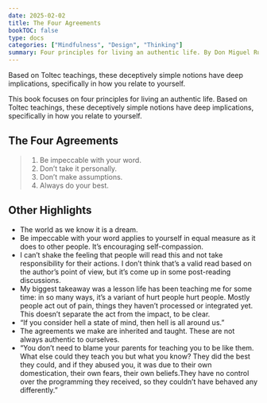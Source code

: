 ```yaml
---
date: 2025-02-02
title: The Four Agreements
bookTOC: false
type: docs
categories: ["Mindfulness", "Design", "Thinking"]
summary: Four principles for living an authentic life. By Don Miguel Ruiz.
---
```


Based on Toltec teachings, these deceptively simple notions have deep implications, specifically in how you relate to yourself. 

This book focuses on four principles for living an authentic life. Based on Toltec teachings, these deceptively simple notions have deep implications, specifically in how you relate to yourself.

## The Four Agreements
> 1. Be impeccable with your word.
> 2. Don’t take it personally.
> 3. Don’t make assumptions.
> 4. Always do your best.

## Other Highlights
- The world as we know it is a dream. 
- Be impeccable with your word applies to yourself in equal measure as it does to other people. It’s encouraging self-compassion.
- I can’t shake the feeling that people will read this and not take responsibility for their actions. I don’t think that’s a valid read based on the author’s point of view, but it’s come up in some post-reading discussions.
- My biggest takeaway was a lesson life has been teaching me for some time: in so many ways, it’s a variant of hurt people hurt people. Mostly people act out of pain, things they haven’t processed or integrated yet. This doesn’t separate the act from the impact, to be clear. 
- “If you consider hell a state of mind, then hell is all around us.”
- The agreements we make are inherited and taught. These are not always authentic to ourselves. 
- “You don’t need to blame your parents for teaching you to be like them. What else could they teach you but what you know? They did the best they could, and if they abused you, it was due to their own domestication, their own fears, their own beliefs.They have no control over the programming they received, so they couldn’t have behaved any differently.”


